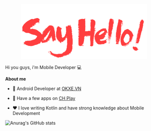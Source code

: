 <p align="center"><a href="http://thanhnh98.github.io/"><img width="80%" src="./assets/say_hello.png" /></a></p>

Hi you guys, i'm Mobile Developer 💻

**About me**

- 💼 Android Developer at [OKXE.VN](https://www.okxe.vn/)

- 🎉 Have a few apps on [CH Play](https://play.google.com/store/apps/dev?id=5540559479839330036&hl=en&gl=US)

- ❤️ I love writing Kotlin and have strong knowledge about Mobile Development

![Anurag's GitHub stats](https://github-readme-stats.vercel.app/api?username=thanhnh98&show_icons=true&theme=tokyonight)
